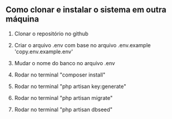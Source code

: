 ## Como clonar e instalar o sistema em outra máquina

1) Clonar o repositório no github

2) Criar o arquivo .env com base no arquivo .env.example 'copy.env.example.env'

3) Mudar o nome do banco no arquivo .env

4) Rodar no terminal "composer install"

5) Rodar no terminal "php artisan key:generate"

6) Rodar no terminal "php artisan migrate"

7) Rodar no terminal "php artisan dbseed"
